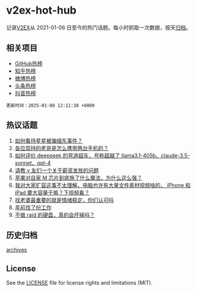 # v2ex-hot-hub

 记录[V2EX](https://www.v2ex.com/)从 2021-01-06 日至今的热门话题。每小时抓取一次数据，按天[归档](archives)。
 
 ## 相关项目

- [GitHub热榜](https://github.com/lonnyzhang423/github-hot-hub)
- [知乎热榜](https://github.com/lonnyzhang423/zhihu-hot-hub)
- [微博热榜](https://github.com/lonnyzhang423/weibo-hot-hub)
- [头条热榜](https://github.com/lonnyzhang423/toutiao-hot-hub)
- [抖音热榜](https://github.com/lonnyzhang423/douyin-hot-hub)


 `更新时间：2025-01-08 12:11:38 +0800`

## 热议话题

1. [如何看待星星被骗缅东事件？](https://www.v2ex.com/t/1103371)
1. [各位双持的老哥是怎么携带两台手机的？](https://www.v2ex.com/t/1103181)
1. [如何评价 deepseek 的弯道超车，号称超越了 llama3.1-405b、claude-3.5-sonnet、gpt-4](https://www.v2ex.com/t/1103363)
1. [请教 v 友们一个关于薪资发放的问题](https://www.v2ex.com/t/1103279)
1. [苹果对自家 M 芯片到底施了什么魔法，为什么这么强？](https://www.v2ex.com/t/1103173)
1. [我对大家扩容这事不太理解，电脑也许有大量文件素材视频啥的， iPhone 和 iPad 要大容量干嘛？下视频看？](https://www.v2ex.com/t/1103224)
1. [找老婆最重要的就是情绪稳定，你们认可吗](https://www.v2ex.com/t/1103419)
1. [年前找了份工作](https://www.v2ex.com/t/1103184)
1. [不做 raid 的硬盘，真的会坏掉吗？](https://www.v2ex.com/t/1103334)

## 历史归档

[archives](archives)

## License

See the [LICENSE](LICENSE) file for license rights and limitations (MIT).
